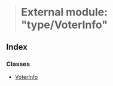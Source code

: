 > # External module: "type/VoterInfo"

## Index

### Classes

* [VoterInfo](../classes/_type_voterinfo_.voterinfo.md)